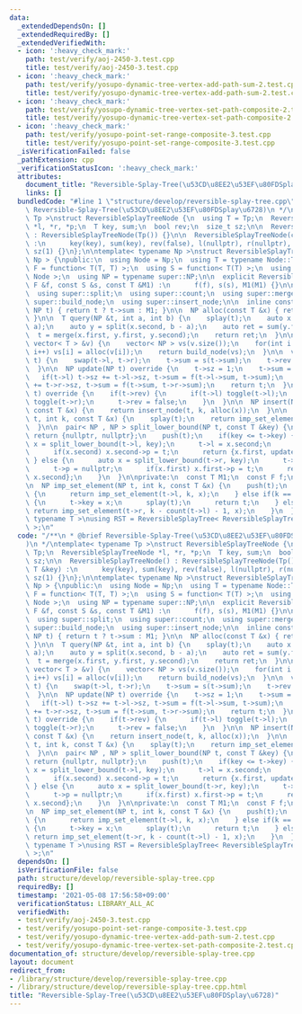 ```yaml
---
data:
  _extendedDependsOn: []
  _extendedRequiredBy: []
  _extendedVerifiedWith:
  - icon: ':heavy_check_mark:'
    path: test/verify/aoj-2450-3.test.cpp
    title: test/verify/aoj-2450-3.test.cpp
  - icon: ':heavy_check_mark:'
    path: test/verify/yosupo-dynamic-tree-vertex-add-path-sum-2.test.cpp
    title: test/verify/yosupo-dynamic-tree-vertex-add-path-sum-2.test.cpp
  - icon: ':heavy_check_mark:'
    path: test/verify/yosupo-dynamic-tree-vertex-set-path-composite-2.test.cpp
    title: test/verify/yosupo-dynamic-tree-vertex-set-path-composite-2.test.cpp
  - icon: ':heavy_check_mark:'
    path: test/verify/yosupo-point-set-range-composite-3.test.cpp
    title: test/verify/yosupo-point-set-range-composite-3.test.cpp
  _isVerificationFailed: false
  _pathExtension: cpp
  _verificationStatusIcon: ':heavy_check_mark:'
  attributes:
    document_title: "Reversible-Splay-Tree(\u53CD\u8EE2\u53EF\u80FDSplay\u6728)"
    links: []
  bundledCode: "#line 1 \"structure/develop/reversible-splay-tree.cpp\"\n/**\n * @brief\
    \ Reversible-Splay-Tree(\u53CD\u8EE2\u53EF\u80FDSplay\u6728)\n */\ntemplate< typename\
    \ Tp >\nstruct ReversibleSplayTreeNode {\n  using T = Tp;\n  ReversibleSplayTreeNode\
    \ *l, *r, *p;\n  T key, sum;\n  bool rev;\n  size_t sz;\n\n  ReversibleSplayTreeNode()\
    \ : ReversibleSplayTreeNode(Tp()) {}\n\n  ReversibleSplayTreeNode(const T &key)\
    \ :\n      key(key), sum(key), rev(false), l(nullptr), r(nullptr), p(nullptr),\
    \ sz(1) {}\n};\n\ntemplate< typename Np >\nstruct ReversibleSplayTree : SplayTreeBase<\
    \ Np > {\npublic:\n  using Node = Np;\n  using T = typename Node::T;\n  using\
    \ F = function< T(T, T) >;\n  using S = function< T(T) >;\n  using super = SplayTreeBase<\
    \ Node >;\n  using NP = typename super::NP;\n\n  explicit ReversibleSplayTree(const\
    \ F &f, const S &s, const T &M1) :\n      f(f), s(s), M1(M1) {}\n\n  using super::splay;\n\
    \  using super::split;\n  using super::count;\n  using super::merge;\n  using\
    \ super::build_node;\n  using super::insert_node;\n\n  inline const T &sum(const\
    \ NP t) { return t ? t->sum : M1; }\n\n  NP alloc(const T &x) { return new Node(x);\
    \ }\n\n  T query(NP &t, int a, int b) {\n    splay(t);\n    auto x = split(t,\
    \ a);\n    auto y = split(x.second, b - a);\n    auto ret = sum(y.first);\n  \
    \  t = merge(x.first, y.first, y.second);\n    return ret;\n  }\n\n  NP build(const\
    \ vector< T > &v) {\n    vector< NP > vs(v.size());\n    for(int i = 0; i < v.size();\
    \ i++) vs[i] = alloc(v[i]);\n    return build_node(vs);\n  }\n\n  void toggle(NP\
    \ t) {\n    swap(t->l, t->r);\n    t->sum = s(t->sum);\n    t->rev ^= true;\n\
    \  }\n\n  NP update(NP t) override {\n    t->sz = 1;\n    t->sum = t->key;\n \
    \   if(t->l) t->sz += t->l->sz, t->sum = f(t->l->sum, t->sum);\n    if(t->r) t->sz\
    \ += t->r->sz, t->sum = f(t->sum, t->r->sum);\n    return t;\n  }\n\n  void push(NP\
    \ t) override {\n    if(t->rev) {\n      if(t->l) toggle(t->l);\n      if(t->r)\
    \ toggle(t->r);\n      t->rev = false;\n    }\n  }\n\n  NP insert(NP t, int k,\
    \ const T &x) {\n    return insert_node(t, k, alloc(x));\n  }\n\n  NP set_element(NP\
    \ t, int k, const T &x) {\n    splay(t);\n    return imp_set_element(t, k, x);\n\
    \  }\n\n  pair< NP , NP > split_lower_bound(NP t, const T &key) {\n    if(!t)\
    \ return {nullptr, nullptr};\n    push(t);\n    if(key <= t->key) {\n      auto\
    \ x = split_lower_bound(t->l, key);\n      t->l = x.second;\n      t->p = nullptr;\n\
    \      if(x.second) x.second->p = t;\n      return {x.first, update(t)};\n   \
    \ } else {\n      auto x = split_lower_bound(t->r, key);\n      t->r = x.first;\n\
    \      t->p = nullptr;\n      if(x.first) x.first->p = t;\n      return {update(t),\
    \ x.second};\n    }\n  }\n\nprivate:\n  const T M1;\n  const F f;\n  const S s;\n\
    \n  NP imp_set_element(NP t, int k, const T &x) {\n    push(t);\n    if(k < count(t->l))\
    \ {\n      return imp_set_element(t->l, k, x);\n    } else if(k == count(t->l))\
    \ {\n      t->key = x;\n      splay(t);\n      return t;\n    } else {\n     \
    \ return imp_set_element(t->r, k - count(t->l) - 1, x);\n    }\n  }\n};\n\ntemplate<\
    \ typename T >\nusing RST = ReversibleSplayTree< ReversibleSplayTreeNode< T >\
    \ >;\n"
  code: "/**\n * @brief Reversible-Splay-Tree(\u53CD\u8EE2\u53EF\u80FDSplay\u6728\
    )\n */\ntemplate< typename Tp >\nstruct ReversibleSplayTreeNode {\n  using T =\
    \ Tp;\n  ReversibleSplayTreeNode *l, *r, *p;\n  T key, sum;\n  bool rev;\n  size_t\
    \ sz;\n\n  ReversibleSplayTreeNode() : ReversibleSplayTreeNode(Tp()) {}\n\n  ReversibleSplayTreeNode(const\
    \ T &key) :\n      key(key), sum(key), rev(false), l(nullptr), r(nullptr), p(nullptr),\
    \ sz(1) {}\n};\n\ntemplate< typename Np >\nstruct ReversibleSplayTree : SplayTreeBase<\
    \ Np > {\npublic:\n  using Node = Np;\n  using T = typename Node::T;\n  using\
    \ F = function< T(T, T) >;\n  using S = function< T(T) >;\n  using super = SplayTreeBase<\
    \ Node >;\n  using NP = typename super::NP;\n\n  explicit ReversibleSplayTree(const\
    \ F &f, const S &s, const T &M1) :\n      f(f), s(s), M1(M1) {}\n\n  using super::splay;\n\
    \  using super::split;\n  using super::count;\n  using super::merge;\n  using\
    \ super::build_node;\n  using super::insert_node;\n\n  inline const T &sum(const\
    \ NP t) { return t ? t->sum : M1; }\n\n  NP alloc(const T &x) { return new Node(x);\
    \ }\n\n  T query(NP &t, int a, int b) {\n    splay(t);\n    auto x = split(t,\
    \ a);\n    auto y = split(x.second, b - a);\n    auto ret = sum(y.first);\n  \
    \  t = merge(x.first, y.first, y.second);\n    return ret;\n  }\n\n  NP build(const\
    \ vector< T > &v) {\n    vector< NP > vs(v.size());\n    for(int i = 0; i < v.size();\
    \ i++) vs[i] = alloc(v[i]);\n    return build_node(vs);\n  }\n\n  void toggle(NP\
    \ t) {\n    swap(t->l, t->r);\n    t->sum = s(t->sum);\n    t->rev ^= true;\n\
    \  }\n\n  NP update(NP t) override {\n    t->sz = 1;\n    t->sum = t->key;\n \
    \   if(t->l) t->sz += t->l->sz, t->sum = f(t->l->sum, t->sum);\n    if(t->r) t->sz\
    \ += t->r->sz, t->sum = f(t->sum, t->r->sum);\n    return t;\n  }\n\n  void push(NP\
    \ t) override {\n    if(t->rev) {\n      if(t->l) toggle(t->l);\n      if(t->r)\
    \ toggle(t->r);\n      t->rev = false;\n    }\n  }\n\n  NP insert(NP t, int k,\
    \ const T &x) {\n    return insert_node(t, k, alloc(x));\n  }\n\n  NP set_element(NP\
    \ t, int k, const T &x) {\n    splay(t);\n    return imp_set_element(t, k, x);\n\
    \  }\n\n  pair< NP , NP > split_lower_bound(NP t, const T &key) {\n    if(!t)\
    \ return {nullptr, nullptr};\n    push(t);\n    if(key <= t->key) {\n      auto\
    \ x = split_lower_bound(t->l, key);\n      t->l = x.second;\n      t->p = nullptr;\n\
    \      if(x.second) x.second->p = t;\n      return {x.first, update(t)};\n   \
    \ } else {\n      auto x = split_lower_bound(t->r, key);\n      t->r = x.first;\n\
    \      t->p = nullptr;\n      if(x.first) x.first->p = t;\n      return {update(t),\
    \ x.second};\n    }\n  }\n\nprivate:\n  const T M1;\n  const F f;\n  const S s;\n\
    \n  NP imp_set_element(NP t, int k, const T &x) {\n    push(t);\n    if(k < count(t->l))\
    \ {\n      return imp_set_element(t->l, k, x);\n    } else if(k == count(t->l))\
    \ {\n      t->key = x;\n      splay(t);\n      return t;\n    } else {\n     \
    \ return imp_set_element(t->r, k - count(t->l) - 1, x);\n    }\n  }\n};\n\ntemplate<\
    \ typename T >\nusing RST = ReversibleSplayTree< ReversibleSplayTreeNode< T >\
    \ >;\n"
  dependsOn: []
  isVerificationFile: false
  path: structure/develop/reversible-splay-tree.cpp
  requiredBy: []
  timestamp: '2021-05-08 17:56:58+09:00'
  verificationStatus: LIBRARY_ALL_AC
  verifiedWith:
  - test/verify/aoj-2450-3.test.cpp
  - test/verify/yosupo-point-set-range-composite-3.test.cpp
  - test/verify/yosupo-dynamic-tree-vertex-add-path-sum-2.test.cpp
  - test/verify/yosupo-dynamic-tree-vertex-set-path-composite-2.test.cpp
documentation_of: structure/develop/reversible-splay-tree.cpp
layout: document
redirect_from:
- /library/structure/develop/reversible-splay-tree.cpp
- /library/structure/develop/reversible-splay-tree.cpp.html
title: "Reversible-Splay-Tree(\u53CD\u8EE2\u53EF\u80FDSplay\u6728)"
---
```

